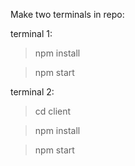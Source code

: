 Make two terminals in repo:

terminal 1:

>npm install

>npm start

terminal 2:

>cd client

>npm install

>npm start
